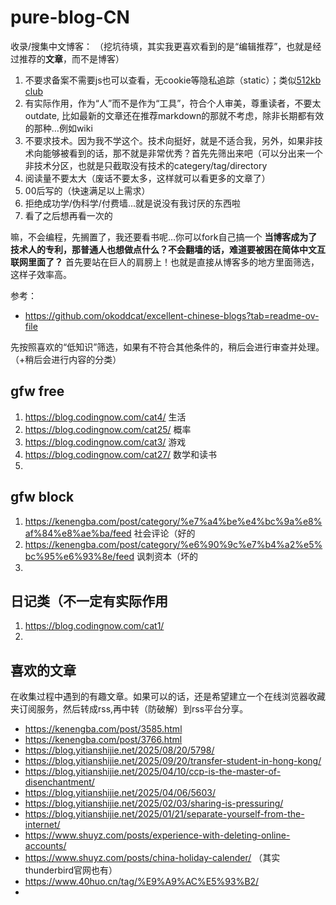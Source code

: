 # pure-blog-CN
收录/搜集中文博客：
（挖坑待填，其实我更喜欢看到的是“编辑推荐”，也就是经过推荐的**文章**，而不是博客）

1. 不要求备案不需要js也可以查看，无cookie等隐私追踪（static）；类似[512kb club](https://github.com/kevquirk/512kb.club)
2. 有实际作用，作为“人”而不是作为“工具”，符合个人审美，尊重读者，不要太outdate, 比如最新的文章还在推荐markdown的那就不考虑，除非长期都有效的那种…例如wiki
3. 不要求技术。因为我不学这个。技术向挺好，就是不适合我，另外，如果非技术向能够被看到的话，那不就是非常优秀？首先先筛出来吧（可以分出来一个非技术分区，也就是只截取没有技术的categery/tag/directory
4. 阅读量不要太大（废话不要太多，这样就可以看更多的文章了）
5. 00后写的（快速满足以上需求）
6. 拒绝成功学/伪科学/付费墙...就是说没有我讨厌的东西啦
7. 看了之后想再看一次的

嘛，不会编程，先搁置了，我还要看书呢…你可以fork自己搞一个
**当博客成为了技术人的专利，那普通人也想做点什么？不会翻墙的话，难道要被困在简体中文互联网里面了？**
首先要站在巨人的肩膀上！也就是直接从博客多的地方里面筛选，这样子效率高。

参考：
- https://github.com/okoddcat/excellent-chinese-blogs?tab=readme-ov-file

先按照喜欢的“低知识”筛选，如果有不符合其他条件的，稍后会进行审查并处理。（+稍后会进行内容的分类）

## gfw free
1. https://blog.codingnow.com/cat4/ 生活
2. https://blog.codingnow.com/cat25/ 概率
3. https://blog.codingnow.com/cat3/ 游戏
4. https://blog.codingnow.com/cat27/ 数学和读书
5. 

## gfw block
1. https://kenengba.com/post/category/%e7%a4%be%e4%bc%9a%e8%af%84%e8%ae%ba/feed 社会评论（好的
2. https://kenengba.com/post/category/%e6%90%9c%e7%b4%a2%e5%bc%95%e6%93%8e/feed 讽刺资本（坏的
3. 

## 日记类（不一定有实际作用
1. https://blog.codingnow.com/cat1/
2. 

## 喜欢的文章
在收集过程中遇到的有趣文章。如果可以的话，还是希望建立一个在线浏览器收藏夹订阅服务，然后转成rss,再中转（防破解）到rss平台分享。

- https://kenengba.com/post/3585.html
- https://kenengba.com/post/3766.html
- https://blog.yitianshijie.net/2025/08/20/5798/
- https://blog.yitianshijie.net/2025/09/20/transfer-student-in-hong-kong/
- https://blog.yitianshijie.net/2025/04/10/ccp-is-the-master-of-disenchantment/
- https://blog.yitianshijie.net/2025/04/06/5603/
- https://blog.yitianshijie.net/2025/02/03/sharing-is-pressuring/
- https://blog.yitianshijie.net/2025/01/21/separate-yourself-from-the-internet/
- https://www.shuyz.com/posts/experience-with-deleting-online-accounts/
- https://www.shuyz.com/posts/china-holiday-calender/ （其实thunderbird官网也有）
- https://www.40huo.cn/tag/%E9%A9%AC%E5%93%B2/
- 

